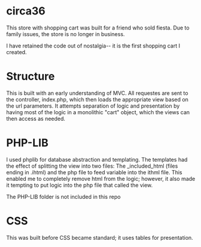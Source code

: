 circa36
=======

This store with shopping cart was built for a friend who sold fiesta.  Due to family issues, the store is no longer in business.  

I have retained the code out of nostalgia-- it is the first shopping cart I created.

Structure
=========

This is built with an early understanding of MVC.  All requestes are sent to the controller, index.php, which then loads the appropriate view based on the url parameters.
It attempts separation of logic and presentation by having most of the logic in a monolithic "cart" object, which the views can then access as needed.


PHP-LIB
=======

I used phplib for database abstraction and templating.  The templates had the effect of splitting the view into two files:  The _included_html (files ending in .ihtml) and the php file to feed variable into the ithml file.
This enabled me to completely remove html from the logic; however, it also made it tempting to put logic into the php file that called the view.

The PHP-LIB folder is not included in this repo


CSS
===

This was built before CSS became standard; it uses tables for presentation.



